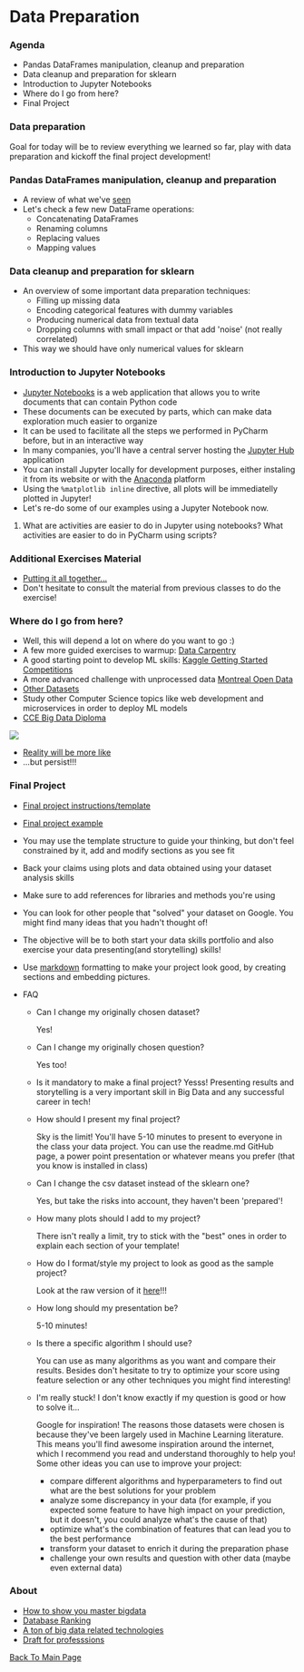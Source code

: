 # Data Preparation

### Agenda
* Pandas DataFrames manipulation, cleanup and preparation
* Data cleanup and preparation for sklearn
* Introduction to Jupyter Notebooks
* Where do I go from here?
* Final Project

### Data preparation
Goal for today will be to review everything we learned so far, play with data preparation and kickoff the final project development!

### Pandas DataFrames manipulation, cleanup and preparation
* A review of what we've [seen](https://github.com/cce-bigdataintro-1160/CEBD-1160-fall-2019-code/tree/master/4-python-advanced-notebook)
* Let's check a few new DataFrame operations:
  * Concatenating DataFrames
  * Renaming columns
  * Replacing values
  * Mapping values

### Data cleanup and preparation for sklearn
* An overview of some important data preparation techniques:
  * Filling up missing data
  * Encoding categorical features with dummy variables
  * Producing numerical data from textual data
  * Dropping columns with small impact or that add 'noise' (not really correlated)
* This way we should have only numerical values for sklearn

### Introduction to Jupyter Notebooks
* [Jupyter Notebooks](https://jupyter.org/) is a web application that allows you to write documents that can contain Python code
* These documents can be executed by parts, which can make data exploration much easier to organize
* It can be used to facilitate all the steps we performed in PyCharm before, but in an interactive way
* In many companies, you'll have a central server hosting the [Jupyter Hub](https://jupyter.org/hub) application
* You can install Jupyter locally for development purposes, either instaling it from its website or with the [Anaconda](https://www.anaconda.com/) platform
* Using the `%matplotlib inline` directive, all plots will be immediatelly plotted in Jupyter!   
* Let's re-do some of our examples using a Jupyter Notebook now.

1. What are activities are easier to do in Jupyter using notebooks? What activities are easier to do in PyCharm using scripts? 

### Additional Exercises Material
* [Putting it all together...](./9-data-preparation-exercises.md)
* Don't hesitate to consult the material from previous classes to do the exercise!

### Where do I go from here?
* Well, this will depend a lot on where do you want to go :)
* A few more guided exercises to warmup: [Data Carpentry](https://datacarpentry.org/lessons/)
* A good starting point to develop ML skills: [Kaggle Getting Started Competitions](https://www.kaggle.com/competitions?sortBy=grouped&group=general&page=1&pageSize=20&category=gettingStarted)
* A more advanced challenge with unprocessed data [Montreal Open Data](http://donnees.ville.montreal.qc.ca/)
* [Other Datasets](https://github.com/awesomedata/awesome-public-datasets)
* Study other Computer Science topics like web development and microservices in order to deploy ML models
* [CCE Big Data Diploma](https://www.concordia.ca/cce/programs/big-data.html)

![](https://media.giphy.com/media/1n4FT4KRQkDvK0IO4X/giphy.gif?raw=true)

* [Reality will be more like](https://media.giphy.com/media/3o85xxSZvFZgD4wXde/giphy.gif) 
* ...but persist!!!

### Final Project
* [Final project instructions/template](https://github.com/cce-bigdataintro-1160/cebd1160_project_template)
* [Final project example](https://github.com/cce-bigdataintro-1160/cebd1160_project_template/tree/gkexample)

* You may use the template structure to guide your thinking, but don't feel constrained by it, add and modify sections as you see fit
* Back your claims using plots and data obtained using your dataset analysis skills
* Make sure to add references for libraries and methods you're using  
* You can look for other people that "solved" your dataset on Google. You might find many ideas that you hadn't thought of!
* The objective will be to both start your data skills portfolio and also exercise your data presenting(and storytelling) skills! 
* Use [markdown](https://guides.github.com/features/mastering-markdown/) formatting to make your project look good, by creating sections and embedding pictures.

* FAQ
  * Can I change my originally chosen dataset?
    
    Yes!

  * Can I change my originally chosen question?
    
    Yes too!

  * Is it mandatory to make a final project?
    Yesss! Presenting results and storytelling is a very important skill in Big Data and any successful career in tech!

  * How should I present my final project?
    
    Sky is the limit! You'll have 5-10 minutes to present to everyone in the class your data project. You can use the readme.md GitHub page, a power point presentation or whatever means you prefer (that you know is installed in class)

  * Can I change the csv dataset instead of the sklearn one?
    
    Yes, but take the risks into account, they haven't been 'prepared'!

  * How many plots should I add to my project?
    
    There isn't really a limit, try to stick with the "best" ones in order to explain each section of your template!

  * How do I format/style my project to look as good as the sample project?
    
    Look at the raw version of it [here](https://raw.githubusercontent.com/cce-bigdataintro-1160/cebd1160_project_template/gkexample/README.md)!!!

  * How long should my presentation be?
    
    5-10 minutes!    

  * Is there a specific algorithm I should use?
    
    You can use as many algorithms as you want and compare their results. Besides don't hesitate to try to optimize your score using feature selection or any other techniques you might find interesting!

  * I'm really stuck! I don't know exactly if my question is good or how to solve it...
    
    Google for inspiration! The reasons those datasets were chosen is because they've been largely used in Machine Learning literature. This means you'll find awesome inspiration around the internet, which I recommend you read and understand thoroughly to help you!
    Some other ideas you can use to improve your project: 
    * compare different algorithms and hyperparameters to find out what are the best solutions for your problem
    * analyze some discrepancy in your data (for example, if you expected some feature to have high impact on your prediction, but it doesn't, you could analyze what's the cause of that)
    * optimize what's the combination of features that can lead you to the best performance
    * transform your dataset to enrich it during the preparation phase
    * challenge your own results and question with other data (maybe even external data)

### About 
* [How to show you master bigdata](https://pixelastic.github.io/pokemonorbigdata/)
* [Database Ranking](https://db-engines.com/en/ranking)
* [A ton of big data related technologies](https://github.com/onurakpolat/awesome-bigdata)
* [Draft for professsions](./10-professions.md)

[Back To Main Page](./index.md)